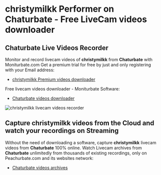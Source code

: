 # christymilkk Performer on Chaturbate - Free LiveCam videos downloader

## Chaturbate Live Videos Recorder

Monitor and record livecam videos of **christymilkk** from **Chaturbate** with Moniturbate.com
Get a premium trial for free by just and only registering with your Email address:
* [christymilkk Premium videos downloader](https://moniturbate.com/request-demo-licence-key.html)

Free livecam videos downloader - Moniturbate Software:
* [Chaturbate videos downloader](https://moniturbate.com/moniturbate-download-software.html)

![christymilkk livecam videos recorder](https://peachurnet.com/templates/moniturbate-software.png)


## Capture christymilkk videos from the Cloud and watch your recordings on Streaming

Without the need of downloading a software, capture **christymilkk** livecam videos from **Chaturbate** 100% online.
Watch Livecam archives from **Chaturbate** unlimitedly from thousands of existing recordings, only on Peachurbate.com and its websites network:
* [Chaturbate videos archives](https://peachurnet.com/)